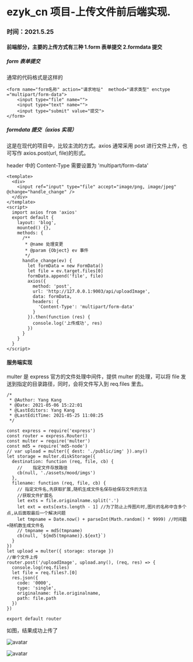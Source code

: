 # ezyk_cn 项目-上传文件前后端实现.

### 时间：**2021.5.25**

#### 前端部分，主要的上传方式有三种 1.form 表单提交 2.formdata 提交

##### form 表单提交

通常的代码格式是这样的

```
<form name="form名称" action="请求地址"  method="请求类型" enctype ="multipart/form-data">
    <input type="file" name="">
    <input type="text" name="">
    <input type="submit" value="提交">
</form>
```

##### formdata 提交（axios 实现）

这是在现代的项目中，比较主流的方式。axios 通常采用 post 进行文件上传，也可写作 axios.post(url, file)的形式。

header 中的 Content-Type 需要设置为 'multipart/form-data'

```
<template>
  <div>
    <input ref="input" type="file" accept="image/png, image/jpeg" @change="handle_change" />
  </div>
</template>
<script>
  import axios from 'axios'
  export default {
    layout: 'blog',
    mounted() {},
    methods: {
      /**
       * @name 处理变更
       * @param {Object} ev 事件
       */
      handle_change(ev) {
        let formData = new FormData()
        let file = ev.target.files[0]
        formData.append('file', file)
        axios({
          method: 'post',
          url: 'http://127.0.0.1:9003/api/uploadImage',
          data: formData,
          headers: {
            'Content-Type': 'multipart/form-data'
          }
        }).then(function (res) {
          console.log('上传成功', res)
        })
      }
    }
  }
</script>
```

#### 服务端实现

multer 是 express 官方的文件处理中间件，提供 multer 的处理，可以将 file 发送到指定的目录路径，同时，会将文件写入到 req.files 里去。

```
/*
 * @Author: Yang Kang
 * @Date: 2021-05-06 15:22:01
 * @LastEditors: Yang Kang
 * @LastEditTime: 2021-05-25 11:08:25
 */

const express = require('express')
const router = express.Router()
const multer = require('multer')
const md5 = require('md5-node')
// var upload = multer({ dest: './public/img' }).any()
let storage = multer.diskStorage({
  destination: function (req, file, cb) {
    //    指定文件存放路径
    cb(null, './assets/mood/imgs')
  },
  filename: function (req, file, cb) {
    // 指定文件名,先获取扩展,随机生成文件名保存给保存文件的方法
    //获取文件扩展名
    let exts = file.originalname.split('.')
    let ext = exts[exts.length - 1] //为了防止上传图片时,图片的名称中含多个点,从后面取最后一个解决问题
    let tmpname = Date.now() + parseInt(Math.random() * 9999) //时间戳+随机数生成文件名
    // tmpname = md5(tmpname)
    cb(null, `${md5(tmpname)}.${ext}`)
  }
})
let upload = multer({ storage: storage })
//单个文件上传
router.post('/uploadImage', upload.any(), (req, res) => {
  console.log(req.files)
  let file = req.files?.[0]
  res.json({
    code: '0000',
    type: 'single',
    originalname: file.originalname,
    path: file.path
  })
})

export default router
```

如图，结果成功上传了

![avatar](http://112.124.56.144/assets/techs-images/ezreal-sp/image2021-5-25_11-22-34.png)

![avatar](http://112.124.56.144/assets/techs-images/ezreal-sp/image2021-5-25_11-23-4.png)

